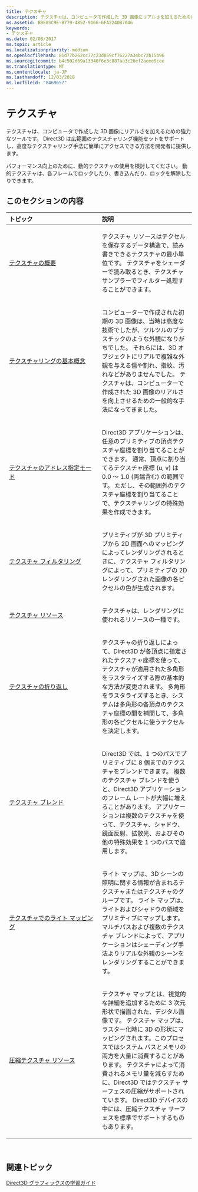 ```yaml
---
title: テクスチャ
description: テクスチャは、コンピュータで作成した 3D 画像にリアルさを加えるための強力なツールです。 Direct3D は広範囲のテクスチャリング機能セットをサポートし、高度なテクスチャリング手法に簡単にアクセスできる方法を開発者に提供します。
ms.assetid: B9E85C9E-B779-4852-9166-6FA2240B7046
keywords:
- テクスチャ
ms.date: 02/08/2017
ms.topic: article
ms.localizationpriority: medium
ms.openlocfilehash: 81d77b262cc77c23d859cf76227a34bc72b15b96
ms.sourcegitcommit: b4c502d69a13340f6e3c887aa3c26ef2aeee9cee
ms.translationtype: MT
ms.contentlocale: ja-JP
ms.lasthandoff: 12/03/2018
ms.locfileid: "8469657"
---
```

# <a name="textures"></a>テクスチャ


テクスチャは、コンピュータで作成した 3D 画像にリアルさを加えるための強力なツールです。 Direct3D は広範囲のテクスチャリング機能セットをサポートし、高度なテクスチャリング手法に簡単にアクセスできる方法を開発者に提供します。

パフォーマンス向上のために、動的テクスチャの使用を検討してください。 動的テクスチャは、各フレームでロックしたり、書き込んだり、ロックを解除したりできます。

## <a name="span-idin-this-sectionspanin-this-section"></a><span id="in-this-section"></span>このセクションの内容


<table>
<colgroup>
<col width="50%" />
<col width="50%" />
</colgroup>
<thead>
<tr class="header">
<th align="left">トピック</th>
<th align="left">説明</th>
</tr>
</thead>
<tbody>
<tr class="odd">
<td align="left"><p><a href="introduction-to-textures.md">テクスチャの概要</a></p></td>
<td align="left"><p>テクスチャ リソースはテクセルを保存するデータ構造で、読み書きできるテクスチャの最小単位です。 テクスチャをシェーダーで読み取るとき、テクスチャ サンプラーでフィルター処理することができます。</p></td>
</tr>
<tr class="even">
<td align="left"><p><a href="basic-texturing-concepts.md">テクスチャリングの基本概念</a></p></td>
<td align="left"><p>コンピューターで作成された初期の 3D 画像は、当時は高度な技術でしたが、ツルツルのプラスチックのような外観になりがちでした。 それらには、3D オブジェクトにリアルで複雑な外観を与える傷や割れ、指紋、汚れなどがありませんでした。 テクスチャは、コンピューターで作成された 3D 画像のリアルさを向上させるための一般的な手法になってきました。</p></td>
</tr>
<tr class="odd">
<td align="left"><p><a href="texture-addressing-modes.md">テクスチャのアドレス指定モード</a></p></td>
<td align="left"><p>Direct3D アプリケーションは、任意のプリミティブの頂点テクスチャ座標を割り当てることができます。 通常、頂点に割り当てるテクスチャ座標 (u, v) は 0.0 ～ 1.0 (両端含む) の範囲です。 ただし、その範囲外のテクスチャ座標を割り当てることで、テクスチャリングの特殊効果を作成できます。</p></td>
</tr>
<tr class="even">
<td align="left"><p><a href="texture-filtering.md">テクスチャ フィルタリング</a></p></td>
<td align="left"><p>プリミティブが 3D プリミティブから 2D 画面へのマッピングによってレンダリングされるときに、テクスチャ フィルタリングによって、プリミティブの 2D レンダリングされた画像の各ピクセルの色が生成されます。</p></td>
</tr>
<tr class="odd">
<td align="left"><p><a href="texture-resources.md">テクスチャ リソース</a></p></td>
<td align="left"><p>テクスチャは、レンダリングに使われるリソースの一種です。</p></td>
</tr>
<tr class="even">
<td align="left"><p><a href="texture-wrapping.md">テクスチャの折り返し</a></p></td>
<td align="left"><p>テクスチャの折り返しによって、Direct3D が各頂点に指定されたテクスチャ座標を使って、テクスチャが適用された多角形をラスタライズする際の基本的な方法が変更されます。 多角形をラスタライズするとき、システムは多角形の各頂点のテクスチャ座標の間を補間して、多角形の各ピクセルに使うテクセルを決定します。</p></td>
</tr>
<tr class="odd">
<td align="left"><p><a href="texture-blending.md">テクスチャ ブレンド</a></p></td>
<td align="left"><p>Direct3D では、1 つのパスでプリミティブに 8 個までのテクスチャをブレンドできます。 複数のテクスチャ ブレンドを使うと、Direct3D アプリケーションのフレーム レートが大幅に増えることがあります。 アプリケーションは複数のテクスチャを使って、テクスチャ、シャドウ、鏡面反射、拡散光、およびその他の特殊効果を 1 つのパスで適用します。</p></td>
</tr>
<tr class="even">
<td align="left"><p><a href="light-mapping-with-textures.md">テクスチャでのライト マッピング</a></p></td>
<td align="left"><p>ライト マップは、3D シーンの照明に関する情報が含まれるテクスチャまたはテクスチャのグループです。 ライト マップは、ライトおよびシャドウの領域をプリミティブにマップします。 マルチパスおよび複数のテクスチャ ブレンドによって、アプリケーションはシェーディング手法よりリアルな外観のシーンをレンダリングすることができます。</p></td>
</tr>
<tr class="odd">
<td align="left"><p><a href="compressed-texture-resources.md">圧縮テクスチャ リソース</a></p></td>
<td align="left"><p>テクスチャ マップとは、視覚的な詳細を追加するために 3 次元形状で描画された、デジタル画像です。 テクスチャ マップは、ラスター化時に 3D の形状にマッピングされます。このプロセスではシステム バスとメモリの両方を大量に消費することがあります。 テクスチャによって消費されるメモリ量を減らすために、Direct3D ではテクスチャ サーフェスの圧縮がサポートされています。 Direct3D デバイスの中には、圧縮テクスチャ サーフェスを標準でサポートするものもあります。</p></td>
</tr>
</tbody>
</table>

 

## <a name="span-idrelated-topicsspanrelated-topics"></a><span id="related-topics"></span>関連トピック


[Direct3D グラフィックスの学習ガイド](index.md)

 

 




